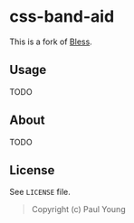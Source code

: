 # css-band-aid

This is a fork of [Bless](http://blesscss.com).

## Usage

TODO

## About

TODO

## License

See `LICENSE` file.

> Copyright (c) Paul Young
